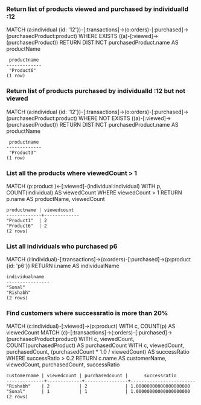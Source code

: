 ### Return list of products viewed and purchased by individualId :12
MATCH (a:individual {id: '12'})-[:transactions]->(o:orders)-[:purchased]->(purchasedProduct:product)
WHERE EXISTS ((a)-[:viewed]->(purchasedProduct))
RETURN DISTINCT purchasedProduct.name AS productName

```
 productname
-------------
 "Product6"
(1 row)
```

### Return list of products purchased by individualId :12 but not viewed
MATCH (a:individual {id: '12'})-[:transactions]->(o:orders)-[:purchased]->(purchasedProduct:product)
WHERE NOT EXISTS ((a)-[:viewed]->(purchasedProduct))
RETURN DISTINCT purchasedProduct.name AS productName

```
 productname
-------------
 "Product3"
(1 row)
```


### List all the products where viewedCount > 1
MATCH (p:product )<-[:viewed]-(individual:individual)
WITH p, COUNT(individual) AS viewedCount
WHERE viewedCount > 1
RETURN p.name AS productName, viewedCount
```
productname | viewedcount
-------------+-------------
"Product1"  | 2
"Product6"  | 2
(2 rows)
```

### List all individuals who purchased p6
MATCH (i:individual)-[:transactions]->(o:orders)-[:purchased]->(p:product {id: 'p6'})
RETURN i.name AS individualName
```
individualname
----------------
"Sonal"
"Rishabh"
(2 rows)
```

### Find customers where successratio is more than 20%
MATCH (c:individual)-[:viewed]->(p:product)
WITH c, COUNT(p) AS viewedCount
MATCH (c)-[:transactions]->(:orders)-[:purchased]->(purchasedProduct:product)
WITH c, viewedCount, COUNT(purchasedProduct) AS purchasedCount
WITH c, viewedCount, purchasedCount, (purchasedCount * 1.0 / viewedCount) AS successRatio
WHERE successRatio > 0.2
RETURN c.name AS customerName, viewedCount, purchasedCount, successRatio
```
customername | viewedcount | purchasedcount |      successratio
--------------+-------------+----------------+------------------------
"Rishabh"    | 2           | 2              | 1.00000000000000000000
"Sonal"      | 1           | 1              | 1.00000000000000000000
(2 rows)
```
